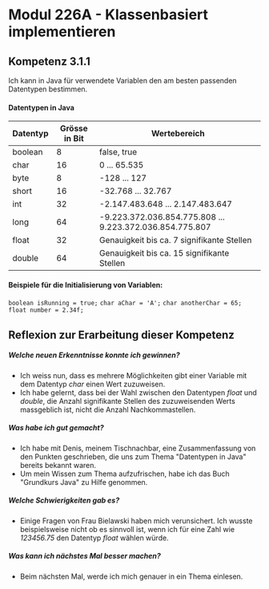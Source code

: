 # Modul 226A - Klassenbasiert implementieren
## Kompetenz 3.1.1
Ich kann in Java für verwendete Variablen den am besten passenden Datentypen bestimmen.
#### Datentypen in Java
| Datentyp | Grösse in Bit | Wertebereich |
|----------|---------------|--------------|
|boolean|8|false, true|
|char|16|0 ... 65.535|
|byte|8|-128 ... 127|
|short|16|-32.768 ... 32.767|
|int|32|-2.147.483.648 ... 2.147.483.647|
|long|64|-9.223.372.036.854.775.808 ... 9.223.372.036.854.775.807|
|float|32|Genauigkeit bis ca. 7 signifikante Stellen|
|double|64|Genauigkeit bis ca. 15 signifikante Stellen|

#### Beispiele für die Initialisierung von Variablen:

`boolean isRunning = true;`
`char aChar = 'A';`
`char anotherChar = 65;`
`float number = 2.34f;`

## Reflexion zur Erarbeitung dieser Kompetenz

##### Welche neuen Erkenntnisse konnte ich gewinnen?
- Ich weiss nun, dass es mehrere Möglichkeiten gibt einer Variable mit dem Datentyp *char* einen Wert zuzuweisen.
- Ich habe gelernt, dass bei der Wahl zwischen den Datentypen *float* und *double*, die Anzahl signifikante Stellen des zuzuweisenden Werts massgeblich ist, nicht die Anzahl Nachkommastellen.

##### Was habe ich gut gemacht?
- Ich habe mit Denis, meinem Tischnachbar, eine Zusammenfassung von den Punkten geschrieben, die uns zum Thema "Datentypen in Java" bereits bekannt waren.
- Um mein Wissen zum Thema aufzufrischen, habe ich das Buch "Grundkurs Java" zu Hilfe genommen.

##### Welche Schwierigkeiten gab es?
- Einige Fragen von Frau Bielawski haben mich verunsichert. Ich wusste beispielsweise nicht ob es sinnvoll ist, wenn ich für eine Zahl wie *123456.75* den Datentyp *float* wählen würde.

##### Was kann ich nächstes Mal besser machen?
- Beim nächsten Mal, werde ich mich genauer in ein Thema einlesen.

